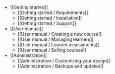 * [[Getting started]]
  * [[Getting started / Requirements]]
  * [[Getting started / Installation]]
  * [[Getting started / Support]]
* [[User manual]]
  * [[User manual / Creating a new course]]
  * [[User manual / Managing learners]]
  * [[User manual / Learner assessments]]
  * [[User manual / Selling courses]]
* [[Administration]]
  * [[Administration / Customizing your design]]
  * [[Administration / Backups and updates]]
